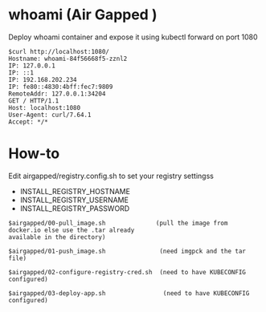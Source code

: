 
# whoami (Air Gapped )

Deploy whoami container and expose it using kubectl forward on port 1080

```
$curl http://localhost:1080/
Hostname: whoami-84f56668f5-zznl2
IP: 127.0.0.1
IP: ::1
IP: 192.168.202.234
IP: fe80::4830:4bff:fec7:9809
RemoteAddr: 127.0.0.1:34204
GET / HTTP/1.1
Host: localhost:1080
User-Agent: curl/7.64.1
Accept: */*
```

# How-to

Edit airgapped/registry.config.sh to set your registry settingss
* INSTALL_REGISTRY_HOSTNAME
* INSTALL_REGISTRY_USERNAME
* INSTALL_REGISTRY_PASSWORD

```
$airgapped/00-pull_image.sh              (pull the image from docker.io else use the .tar already 
available in the directory)
```

```
$airgapped/01-push_image.sh               (need imgpck and the tar file)
```

```
$airgapped/02-configure-registry-cred.sh  (need to have KUBECONFIG configured)
```

```
$airgapped/03-deploy-app.sh                (need to have KUBECONFIG configured)
```
